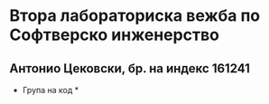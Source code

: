 #  Втора лабораториска вежба по Софтверско инженерство
## Антонио Цековски, бр. на индекс 161241
* Група на код *
